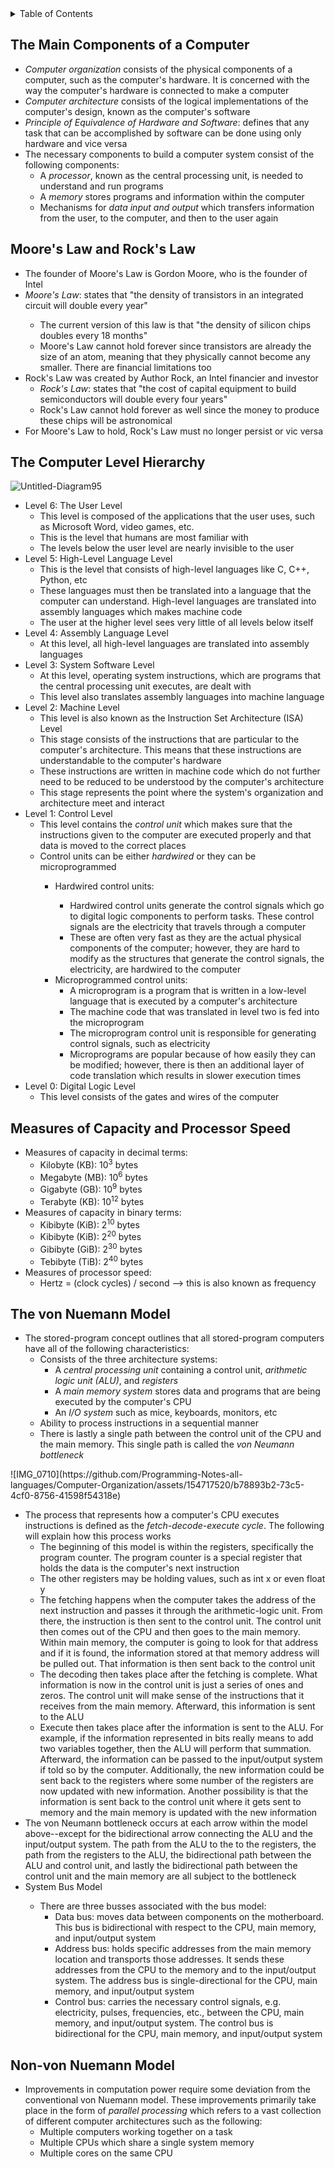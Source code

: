 <details>
<summary>Table of Contents</summary>
<ol>
  <li>
    <a href='#the-main-components-of-a-computer'>The Main Components of a Computer</a>
  </li>
  <li>
    <a href='#moores-law-and-rocks-law'>Moore's Law and Rock's Law</a>
  </li>
  <li>
    <a href='#the-computer-level-hierarchy'>The Computer Level Hierarchy</a>
  </li>
  <li>
    <a href='#measures-of-capacity-and-processor-speed'>Measures of Capacity and Processor Speed</a>
  </li> 
  <li>
    <a href='#the-von-nuemann-model'>The von Nuemman Model</a>
  </li>  
  <li>
    <a href='#non-von-nuemann-model'>Non-von Nuemann Model</a>
  </li>
</ol>
</details>

## The Main Components of a Computer
<ul>
  <li>
    <a><em>Computer organization</em> consists of the physical components of a computer, such as the computer's hardware. It is concerned with the way the computer's hardware is connected to make a computer</a>
  </li>
  <li>
    <a><em>Computer architecture</em> consists of the logical implementations of the computer's design, known as the computer's software</a>
  </li>
  <li>
    <a><em>Principle of Equivalence of Hardware and Software</em>: defines that any task that can be accomplished by software can be done using only hardware and vice versa</a>
  </li>
  <li>
    <a>The necessary components to build a computer system consist of the following components:</a>
    <ul>
      <li>
        <a>A <em>processor</em>, known as the central processing unit, is needed to understand and run programs</a>
      </li>
      <li>
        <a>A <em>memory</em> stores programs and information within the computer</a>
      </li>
      <li>
        <a>Mechanisms for <em>data input and output</em> which transfers information from the user, to the computer, and then to the user again</a>
      </li>
    </ul>
  </li>      
</ul>

## Moore's Law and Rock's Law
<ul>
  <li>
    <a>The founder of Moore's Law is Gordon Moore, who is the founder of Intel</a>
  </li>
  <li>
    <a><em>Moore's Law</em></a>: states that "the density of transistors in an integrated circuit will double every year"</a>
  </li>
  <ul>
    <li>
        <a>The current version of this law is that "the density of silicon chips doubles every 18 months"</a>
    </li>  
    <li>
        <a>Moore's Law cannot hold forever since transistors are already the size of an atom, meaning that they physically cannot become any smaller. There are financial limitations too</a>
    </li>  
  </ul>  
  <li>
    <a>Rock's Law was created by Author Rock, an Intel financier and investor</a>
    <ul>  
      <li>
        <a><em>Rock's Law</em>: states that "the cost of capital equipment to build semiconductors will double every four years"</a>
      </li>
      <li>
        <a>Rock's Law cannot hold forever as well since the money to produce these chips will be astronomical</a>
      </li>
    </ul>  
  </li>
  <li>
    <a>For Moore's Law to hold, Rock's Law must no longer persist or vic versa</a>
  </li>  
</ul>  

## The Computer Level Hierarchy
![Untitled-Diagram95](https://github.com/Programming-Notes-all-languages/Computer-Organization/assets/154717520/72e6eade-2bbe-4098-85b7-21dd9e3b5279)
<ul>
  <li>
    <a>Level 6: The User Level</a>
    <ul>
      <li>
        <a>This level is composed of the applications that the user uses, such as Microsoft Word, video games, etc.</a>
      <li>
        <a>This is the level that humans are most familiar with</a>
      </li>
      <li>
        <a>The levels below the user level are nearly invisible to the user</a>  
      </li>
    </ul>    
  </li>
  <li>
    <a>Level 5: High-Level Language Level</a>
    <ul>
      <li>
        <a>This is the level that consists of high-level languages like C, C++, Python, etc</a>
      </li>
      <li>
        <a>These languages must then be translated into a language that the computer can understand. High-level languages are translated into assembly languages which makes machine code</a>
      </li>
      <li>
        <a>The user at the higher level sees very little of all levels below itself</a>
      </li>    
    </ul>
  </li>
  <li>
    <a>Level 4: Assembly Language Level</a>
    <ul>
      <li>
        <a>At this level, all high-level languages are translated into assembly languages</a>
      </li>
    </ul>
  </li>
  <li>
    <a>Level 3: System Software Level</a>
    <ul>
      <li>
        <a>At this level, operating system instructions, which are programs that the central processing unit executes, are dealt with</a>
      </li>
      <li>
        <a>This level also translates assembly languages into machine language</a>
      </li>
    </ul>
  </li>
  <li>
    <a>Level 2: Machine Level</a>
    <ul>
      <li>
        <a>This level is also known as the Instruction Set Architecture (ISA) Level</a>
      </li>
      <li>
        <a>This stage consists of the instructions that are particular to the computer's architecture. This means that these instructions are understandable to the computer's hardware</a>
      </li>
      <li>
        <a>These instructions are written in machine code which do not further need to be reduced to be understood by the computer's architecture</a>
      </li>  
      <li>
        <a>This stage represents the point where the system's organization and architecture meet and interact</a>
      </li>    
    </ul>
  </li>  
  <li>
    <a>Level 1: Control Level</a>
    <ul>
      <li>
        <a>This level contains the <em>control unit</em> which makes sure that the instructions given to the computer are executed properly and that data is moved to the correct places</a>
      <li>
        <a>Control units can be either <em>hardwired</em> or they can be microprogrammed</em></a>
      </li>
      <ul>
        <li>
          <a>Hardwired control units:</a>
        </li>  
        <ul>
          <li>
            <a>Hardwired control units generate the control signals which go to digital logic components to perform tasks. These control signals are the electricity that travels through a computer</a>
          </li>
          <li>
            <a>These are often very fast as they are the actual physical components of the computer; however, they are hard to modify as the structures that generate the control signals, the electricity, are hardwired to the computer</a>
          </li>
        </ul>
        <li>
          <a>Microprogrammed control units:</a>
          <ul>
            <li>
              <a>A microprogram is a program that is written in a low-level language that is executed by a computer's architecture</a>
            </li>
            <li>
              <a>The machine code that was translated in level two is fed into the microprogram</a>
            </li>
            <li>
              <a>The microprogram control unit is responsible for generating control signals, such as electricity</a>
            </li>  
            <li>
              <a>Microprograms are popular because of how easily they can be modified; however, there is then an additional layer of code translation which results in slower execution times</a>
            </li>    
          </ul>
        </li>      
      </ul>
    </ul>  
  </li>
  <li>
    <a>Level 0: Digital Logic Level</a>
    <ul>
      <li>
        <a>This level consists of the gates and wires of the computer</a>
      </li>
    </ul>
  </li>                          
</ul>  

## Measures of Capacity and Processor Speed
<ul>
  <li>
    <a>Measures of capacity in decimal terms:</a>
    <ul>
      <li>
        <a>Kilobyte (KB): 10<sup>3</sup> bytes</a>
      </li>
      <li>
        <a>Megabyte (MB): 10<sup>6</sup> bytes<a>
      </li>
      <li>
        <a>Gigabyte (GB): 10<sup>9</sup> bytes</a>
      </li>  
      <li>
        <a>Terabyte (KB): 10<sup>12</sup> bytes</a>
      </li>
    </ul>
  </li>
  <li>
    <a>Measures of capacity in binary terms:</a>
    <ul>
      <li>
        <a>Kibibyte (KiB): 2<sup>10</sup> bytes</a>
      </li>
      <li>
        <a>Kibibyte (KiB): 2<sup>20</sup> bytes</a>
      </li>
      <li>
        <a>Gibibyte (GiB): 2<sup>30</sup> bytes</a>
      </li>
      <li>
        <a>Tebibyte (TiB): 2<sup>40</sup> bytes</a>
      </li>
    </ul>
  </li>
  <li>
    <a>Measures of processor speed:</a>
    <ul>
      <li>
        <a>Hertz = (clock cycles) / second --> this is also known as frequency</a>
      </li>
    </ul>
  </li>      
</ul>  

## The von Nuemann Model
<ul>
  <li>
    <a>The stored-program concept outlines that all stored-program computers have all of the following characteristics:</a>
    <ul>
      <li>
        <a>Consists of the three architecture systems:</a>
        <ul>
          <li>
            <a>A <em>central processing unit</em> containing a control unit, <em>arithmetic logic unit (ALU)</em>, and <em>registers</em></a>
          </li>
          <li>
            <a>A <em>main memory system</em> stores data and programs that are being executed by the computer's CPU</a>
          </li>
          <li>
            <a>An <em>I/O system</em> such as mice, keyboards, monitors, etc</a>  
          </li>  
        </ul>    
      </li>
      <li>
        <a>Ability to process instructions in a sequential manner</a>
      </li>
      <li>
        <a>There is lastly a single path between the control unit of the CPU and the main memory. This single path is called the <em>von Neumann bottleneck</em></a>
      </li>    
    </ul>
  </li>
</ul>  
![IMG_0710](https://github.com/Programming-Notes-all-languages/Computer-Organization/assets/154717520/b78893b2-73c5-4cf0-8756-41598f54318e)
<ul>  
  <li>
    <a>The process that represents how a computer's CPU executes instructions is defined as the <em>fetch-decode-execute cycle</em>. The following will explain how this process works</a>
    <ul>
      <li>
        <a>The beginning of this model is within the registers, specifically the program counter. The program counter is a special register that holds the data is the computer's next instruction</a>
      </li>
      <li>
        <a>The other registers may be holding values, such as int x or even float y</a>
      </li>
      <li>
        <a>The fetching happens when the computer takes the address of the next instruction and passes it through the arithmetic-logic unit. From there, the instruction is then sent to the control unit. The control unit then comes out of the CPU and then goes to the main memory. Within main memory, the computer is going to look for that address and if it is found, the information stored at that memory address will be pulled out. That information is then sent back to the control unit</a>
      </li>    
      <li>
        <a>The decoding then takes place after the fetching is complete. What information is now in the control unit is just a series of ones and zeros. The control unit will make sense of the instructions that it receives from the main memory. Afterward, this information is sent to the ALU</a>
      </li>
      <li>
        <a>Execute then takes place after the information is sent to the ALU. For example, if the information represented in bits really means to add two variables together, then the ALU will perform that summation. Afterward, the information can be passed to the input/output system if told so by the computer. Additionally, the new information could be sent back to the registers where some number of the registers are now updated with new information. Another possibility is that the information is sent back to the control unit where it gets sent to memory and the main memory is updated with the new information</a>
      </li>  
    </ul>  
  </li>  
  <li>
    <a>The von Neumann bottleneck occurs at each arrow within the model above--except for the bidirectional arrow connecting the ALU and the input/output system. The path from the ALU to the to the registers, the path from the registers to the ALU, the bidirectional path between the ALU and control unit, and lastly the bidirectional path between the control unit and the main memory are all subject to the bottleneck</a>
  </li>  
  <li>
    <a>System Bus Model</a>
  </li>
  <ul>
    <li>
      <a>There are three busses associated with the bus model:</a>
      <ul>
        <li>
          <a>Data bus: moves data between components on the motherboard. This bus is bidirectional with respect to the CPU, main memory, and input/output system</a>
        </li>
        <li>
          <a>Address bus: holds specific addresses from the main memory location and transports those addresses. It sends these addresses from the CPU to the memory and to the input/output system. The address bus is single-directional for the CPU, main memory, and input/output system</a>
        </li>
        <li>
          <a>Control bus: carries the necessary control signals, e.g. electricity, pulses, frequencies, etc., between the CPU, main memory, and input/output system. The control bus is bidirectional for the CPU, main memory, and input/output system</a>
        </li>    
      </ul>    
    </li>
  </ul>      
</ul>    

## Non-von Nuemann Model
<ul>
  <li>
    <a>Improvements in computation power require some deviation from the conventional von Nuemann model. These improvements primarily take place in the form of <em>parallel processing</em> which refers to a vast collection of different computer architectures such as the following:</a>
    <ul>
      <li>
        <a>Multiple computers working together on a task</a>
      </li>
      <li>
        <a>Multiple CPUs which share a single system memory</a>
      </li>
      <li>
        <a>Multiple cores on the same CPU</a>
      </li>
    </ul>        
  </li>
</ul>    

